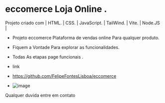 # eccomerce Loja Online .
Projeto criado com | HTML. | CSS. | JavaScript. | TailWind. | Vite. | Node.JS |
 - Projeto eccomerce Plataforma de vendas online  Para qualquer produto.
 - Fiquem a Vontade Para explorar as funcionalidades.
 - Todas As etapas  page funcionais .

- link
- https://github.com/FelipeFontesLisboa/eccomerce
- ![image](https://github.com/FelipeFontesLisboa/eccomerce/assets/140672254/e1816298-6baa-4230-a456-348a522c6c9c)


Qualquer duvida entre em contato 
